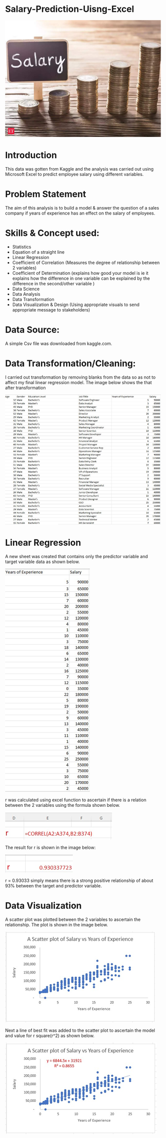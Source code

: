 # Salary-Prediction-Uisng-Excel

![](Salary_Prediction_Image.jpg)


# Introduction

This data was gotten from Kaggle and the analysis was carried out using Microsoft Excel to predict employee salary using different variables. 

# Problem Statement 

The aim of this analysis is to build a model & answer the question of a sales company if years of experience has an effect on the salary of employees.

# Skills & Concept used:

- Statistics
- Equation of a straight line
- Linear Regression
- Coefficient of Correlation (Measures the degree of relationship between 2 variables)
- Coefficient of Determination (explains how good your model is ie it explains how the difference in one variable can be explained by the difference in the second/other variable )
- Data Science
- Data Analysis
- Data Transformation
- Data Visualization & Design (Using appropriate visuals to send appropriate message to stakeholders)

# Data Source:

A simple Csv file was downloaded from kaggle.com.

# Data Transformation/Cleaning:

I carried out transformation by removing blanks from the data so as not to affect my final linear regression model. The image below shows the that after transformation

![](Initial_data.jpg)

# Linear Regression

A new sheet was created that contains only the predictor variable and target variable data as shown below.

![](Linear_regression_data.jpg)

r was calculated using excel function to ascertain if there is a relation between the 2 variables using the formula shown below.

![](Correlation_formula.jpg)

The result for r is shown in the image below: 

![](correlation_output.jpg)

r = 0.93033 simply means there is a strong positive relationship of about 93% between the target and predictor variable.

# Data Visualization

A scatter plot was plotted between the 2 variables to ascertain the relationship. The plot is shown in the image below.

![](Scatter_Plot.jpg)

Next a line of best fit was added to the scatter plot to ascertain the model and value for r square(r^2) as shown below.

![](Scatter_Plot_Model.jpg)
